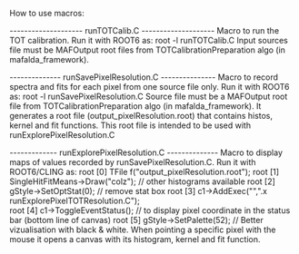 How to use macros:

-------------------- runTOTCalib.C --------------------
Macro to run the TOT calibration.
Run it with ROOT6 as: root -l runTOTCalib.C
Input sources file must be MAFOutput root files from TOTCalibrationPreparation algo (in mafalda_framework).

-------------- runSavePixelResolution.C ---------------
Macro to record spectra and fits for each pixel from one source file only.
Run it with ROOT6 as: root -l runSavePixelResolution.C
Source file must be a MAFOutput root file from TOTCalibrationPreparation algo (in mafalda_framework).
It generates a root file (output_pixelResolution.root) that contains histos, kernel and fit functions.
This root file is intended to be used with runExplorePixelResolution.C

------------- runExplorePixelResolution.C --------------
Macro to display maps of values recorded by runSavePixelResolution.C.
Run it with ROOT6/CLING as:
root [0] TFile f("output_pixelResolution.root");
root [1] SingleHitFitMeans->Draw("colz"); // other histograms available
root [2] gStyle->SetOptStat(0); // remove stat box
root [3] c1->AddExec("",".x runExplorePixelTOTResolution.C");  
root [4] c1->ToggleEventStatus(); // to display pixel coordinate in the status bar (bottom line of canvas)
root [5] gStyle->SetPalette(52); // Better vizualisation with black & white.
When pointing a specific pixel with the mouse it opens a canvas with its histogram, kernel and fit function.
